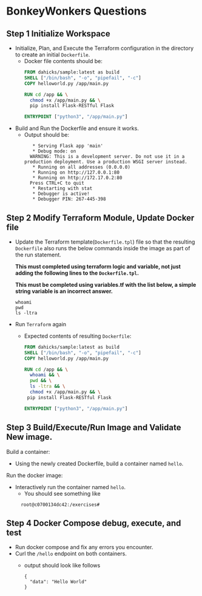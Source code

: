 # BonkeyWonkers Questions

## Step 1 Initialize Workspace
+ Initialize, Plan, and Execute the Terraform configuration in the directory to create an initial `Dockerfile`. 
  + Docker file contents should be:
    ```Dockerfile
    FROM dahicks/sample:latest as build
    SHELL ["/bin/bash", "-o", "pipefail", "-c"]
    COPY helloworld.py /app/main.py

    RUN cd /app && \
      chmod +x /app/main.py && \
      pip install Flask-RESTful Flask

    ENTRYPOINT ["python3", "/app/main.py"]
    ```
+ Build and Run the Dockerfile and ensure it works.
  + Output should be:
    ```shell
       * Serving Flask app 'main'
       * Debug mode: on
      WARNING: This is a development server. Do not use it in a production deployment. Use a production WSGI server instead.
       * Running on all addresses (0.0.0.0)
       * Running on http://127.0.0.1:80
       * Running on http://172.17.0.2:80
      Press CTRL+C to quit
       * Restarting with stat
       * Debugger is active!
       * Debugger PIN: 267-445-398
    ```

## Step 2 Modify Terraform Module, Update Docker file

+ Update the Terraform template(`Dockerfile.tpl`) file so that the resulting `Dockerfile` also runs the below commands inside the image as part of the run statement.  

  **This must completed using terraform logic and variable, not just adding the following lines to the `Dockerfile.tpl`.**

  **This must be completed using variables.tf with the list below, a simple string variable is an incorrect answer.**
  
    ```shell
    whoami
    pwd
    ls -ltra
    ```

+ Run `Terraform` again 
  + Expected contents of resulting `Dockerfile`:

    ```DockerFile
    FROM dahicks/sample:latest as build
    SHELL ["/bin/bash", "-o", "pipefail", "-c"]
    COPY helloworld.py /app/main.py

    RUN cd /app && \
      whoami && \
      pwd && \
      ls -ltra && \
      chmod +x /app/main.py && \
     pip install Flask-RESTful Flask

    ENTRYPOINT ["python3", "/app/main.py"]
    ```

## Step 3 Build/Execute/Run Image and Validate New image.

Build a container:
  + Using the newly created Dockerfile, build a container named `hello`.

Run the docker image:
  + Interactively run the container named `hello`.
      + You should see something like
      ```shell
        root@c0700134dc42:/exercises#
      ```
   

## Step 4 Docker Compose debug, execute, and test

+ Run docker compose and fix any errors you encounter.
+ Curl the `/hello` endpoint on both containers.
  + output should look like follows

    ```shell
    {
      "data": "Hello World"
    }
    ```

